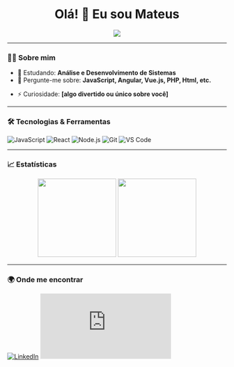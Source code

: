 <h1 align="center">Olá! 👋 Eu sou Mateus</h1>

<p align="center">
  <img src="https://readme-typing-svg.herokuapp.com/?lines=Desenvolvedor+Fullstack;Amante+de+tecnologia;Sempre+aprendendo!" />
</p>

---

### 👨‍💻 Sobre mim

- 🌱 Estudando: **Análise e Desenvolvimento de Sistemas**
- 💬 Pergunte-me sobre: **JavaScript, Angular, Vue.js, PHP, Html, etc.**
<!-- - 📫 Contato: **[seu email]** -->
- ⚡ Curiosidade: **[algo divertido ou único sobre você]**

---

### 🛠️ Tecnologias & Ferramentas

![JavaScript](https://img.shields.io/badge/-JavaScript-black?style=flat-square&logo=javascript)
![React](https://img.shields.io/badge/-React-black?style=flat-square&logo=react)
![Node.js](https://img.shields.io/badge/-Node.js-black?style=flat-square&logo=node.js)
![Git](https://img.shields.io/badge/-Git-black?style=flat-square&logo=git)
![VS Code](https://img.shields.io/badge/-VS_Code-black?style=flat-square&logo=visual-studio-code)

---

### 📈 Estatísticas

<p align="center">
  <img height="180em" src="https://github-readme-stats.vercel.app/api?username=seunome&show_icons=true&theme=tokyonight" />
  <img height="180em" src="https://github-readme-stats.vercel.app/api/top-langs/?username=seunome&layout=compact&theme=tokyonight" />
</p>

---

### 🌍 Onde me encontrar

[![LinkedIn](https://img.shields.io/badge/-LinkedIn-blue?style=flat-square&logo=Linkedin&logoColor=white&link=https://www.linkedin.com/in/mateus-shimomura/)]([https://www.linkedin.com/in/seunome/](https://www.linkedin.com/in/mateus-shimomura/))
[![Portfolio](https://img.shields.io/badge/-Portfólio-000?style=flat-square&logo=github&link=https://seuportifolio.com)](https://seuportifolio.com)
